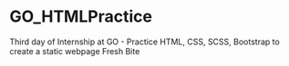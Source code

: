 # GO_HTMLPractice
Third day of Internship at GO - Practice HTML, CSS, SCSS, Bootstrap to create a static webpage Fresh Bite
